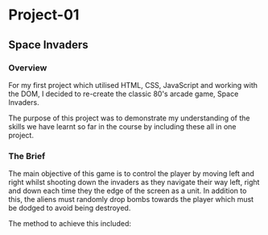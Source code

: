 # Project-01
## Space Invaders
### Overview

For my first project which utilised HTML, CSS, JavaScript and working with the DOM, I decided to re-create the classic 80's arcade game, Space Invaders.

The purpose of this project was to demonstrate my understanding of the skills we have learnt so far in the course by including these all in one project.

### The Brief

The main objective of this game is to control the player by moving left and right whilst shooting down the invaders as they navigate their way left, right and down each time they the edge of the screen as a unit. In addition to this, the aliens must randomly drop bombs towards the player which must be dodged to avoid being destroyed.

The method to achieve this included:

